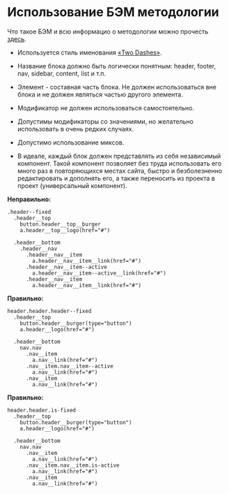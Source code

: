 # Использование БЭМ методологии

Что такое БЭМ и всю информацио о методологии можно прочесть [здесь](https://ru.bem.info/methodology/).

* Используется стиль именования [«Two Dashes»](https://ru.bem.info/methodology/naming-convention/#%D1%81%D1%82%D0%B8%D0%BB%D1%8C-two-dashes).

* Название блока должно быть логически понятным: header, footer, nav, sidebar, content, list и т.п.

* Элемент - составная часть блока. Не должен использоваться вне блока и не должен являться частью другого элемента.

* Модификатор не должен использоваться самостоятельно.

* Допустимы модификаторы со значениями, но желательно использовать в очень редких случаях.

* Допустимо использование миксов.

* В идеале, каждый блок должен представлять из себя независимый компонент. Такой компонент позволяет без труда использовать его много раз в повторяющихся местах сайта, быстро и безболезненно редактировать и дополнять его, а также переносить из проекта в проект (универсальный компонент).

**Неправильно:**

```jade
.header--fixed
  .header__top
    button.header__top__burger
    a.header__top__logo(href="#")

  .header__bottom
    .header__nav
      .header__nav__item
        a.header__nav__item__link(href="#")
      .header__nav__item--active
        a.header__nav__item--active__link(href="#")
      .header__nav__item
        a.header__nav__item__link(href="#")
```

**Правильно:**

```jade
header.header.header--fixed
  .header__top
    button.header__burger(type="button")
    a.header__logo(href="#")

  .header__bottom
    nav.nav
      .nav__item
        a.nav__link(href="#")
      .nav__item.nav__item--active
        a.nav__link(href="#")
      .nav__item
        a.nav__link(href="#")
```

**Правильно:**

```jade
header.header.is-fixed
  .header__top
    button.header__burger(type="button")
    a.header__logo(href="#")

  .header__bottom
    nav.nav
      .nav__item
        a.nav__link(href="#")
      .nav__item.nav__item.is-active
        a.nav__link(href="#")
      .nav__item
        a.nav__link(href="#")
```
